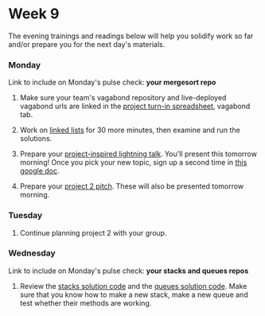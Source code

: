 # Week 9

The evening trainings and readings below will help you solidify work so far and/or prepare you for the next day's materials.


### Monday


Link to include on Monday's pulse check: **your mergesort repo** 

1. Make sure your team's vagabond repository and live-deployed vagabond urls are linked in the [project turn-in spreadsheet](https://docs.google.com/spreadsheets/d/1vzxkkVwX2zU40BZArMknoHMYlu_5bVmyNYAEBMJXH5E/edit), vagabond tab.

1. Work on [linked lists](https://github.com/sf-wdi-34/ruby-linked-list) for 30 more minutes, then examine and run the solutions. 

1. Prepare your [project-inspired lightning talk](https://github.com/sf-wdi-34/ruby-lightning-talks#part-ii---project-based-talk). You'll present this tomorrow morning! Once you pick your new topic, sign up a second time in [this google doc](https://docs.google.com/spreadsheets/d/1L-gFsFvXYKqLjJe28th0F98fgQJ3rZ3XwlXTlr7jquc/edit?usp=sharing). 

1. Prepare your [project 2 pitch](https://github.com/sf-wdi-34/project-2/blob/master/lightning-pitch.md). These will also be presented tomorrow morning. 




### Tuesday

1. Continue planning project 2 with your group.

### Wednesday

Link to include on Monday's pulse check: **your stacks and queues repos** 


1. Review the [stacks solution code](https://github.com/sf-wdi-34/stacks/blob/solution/stacks.rb) and the [queues solution code](https://github.com/sf-wdi-34/queues/blob/solution/queue.rb). Make sure that you know how to make a new stack, make a new queue and test whether their methods are working.


<!--
### Thursday

### Weekend

-->
